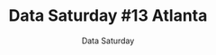 ---
layout: post
title: "Data Saturday #13 Atlanta"
subtitle: "Data Saturday"
tags: [event]
comments: false
data: datasaturday0013
---